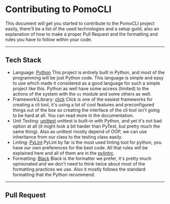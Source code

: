 # Contributing to PomoCLI

This document will get you started to contribute to the PomoCLI project easily, there'll be a list of the used technologies and a setup guild, also an explanation of how to make a proper Pull Request and the formatting and rules you have to follow within your code.

---

## Tech Stack

- Language: [Python](https://www.python.org/)
	This project is entirely built in Python, and most of the programming will be just Python code.
	This language is simple and easy to use which made it considered as a good language for such a simple project like this.
	Python as well have some access (limited) to the actions of the system with the `os` module and some others as well.
- Framework\Library: [click](https://pypi.org/project/click/)
	Click is one of the easiest frameworks for creating a cli tool, it's using a lot of cool features and preconfigured things out of the box so creating the interface of the cli tool isn't going to be hard at all.
	You can read more in the documentation.
- Unit Testing: [unittest](https://docs.python.org/3/library/unittest.html)
	unittest is built-in with Python, and yet it's not bad option at all (it might look a bit harder than PyTest, but pretty much the same thing).
	Also as unittest mostly depend of OOP, we can use inheritance from our class to the testing class easily. 
- Linting: [PyLint](https://pypi.org/project/pylint/)
	PyLint by far is the most used linting tool for python, you have our own preferences for the best code.
	All that rules will be explained here and all of them are in the [pylintrc](./pylintrc).
- Formatting: [Black](https://pypi.org/project/black/)
	Black is the formatter we prefer, it's pretty much opinionated and we don't need to think twice about most of the formatting practices we use.
	Also it mostly follows the standard formatting that the Python recommend.

---

## Pull Request



